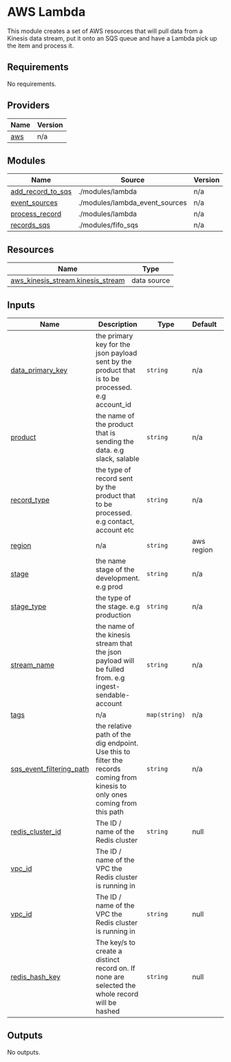 # AWS Lambda

This module creates a set of AWS resources that will pull data from a Kinesis data stream, put it onto an SQS queue and have a Lambda pick up the item and process it.

## Requirements

No requirements.

## Providers

| Name                                             | Version |
| ------------------------------------------------ | ------- |
| <a name="provider_aws"></a> [aws](#provider_aws) | n/a     |

## Modules

| Name                                                                                   | Source                         | Version |
| -------------------------------------------------------------------------------------- | ------------------------------ | ------- |
| <a name="module_add_record_to_sqs"></a> [add_record_to_sqs](#module_add_record_to_sqs) | ./modules/lambda               | n/a     |
| <a name="module_event_sources"></a> [event_sources](#module_event_sources)             | ./modules/lambda_event_sources | n/a     |
| <a name="module_process_record"></a> [process_record](#module_process_record)          | ./modules/lambda               | n/a     |
| <a name="module_records_sqs"></a> [records_sqs](#module_records_sqs)                   | ./modules/fifo_sqs             | n/a     |

## Resources

| Name                                                                                                                               | Type        |
| ---------------------------------------------------------------------------------------------------------------------------------- | ----------- |
| [aws_kinesis_stream.kinesis_stream](https://registry.terraform.io/providers/hashicorp/aws/latest/docs/data-sources/kinesis_stream) | data source |

## Inputs

| Name                                                                                                       | Description                                                                                                                  | Type          | Default    | Required |
| ---------------------------------------------------------------------------------------------------------- | ---------------------------------------------------------------------------------------------------------------------------- | ------------- | ---------- | :------: |
| <a name="input_data_primary_key"></a> [data_primary_key](#input_data_primary_key)                          | the primary key for the json payload sent by the product that is to be processed. e.g account_id                             | `string`      | n/a        |   yes    |
| <a name="input_product"></a> [product](#input_product)                                                     | the name of the product that is sending the data. e.g slack, salable                                                         | `string`      | n/a        |   yes    |
| <a name="input_record_type"></a> [record_type](#input_record_type)                                         | the type of record sent by the product that to be processed. e.g contact, account etc                                        | `string`      | n/a        |   yes    |
| <a name="input_region"></a> [region](#input_region)                                                        | n/a                                                                                                                          | `string`      | aws region |   yes    |
| <a name="input_stage"></a> [stage](#input_stage)                                                           | the name stage of the development. e.g prod                                                                                  | `string`      | n/a        |   yes    |
| <a name="input_stage_type"></a> [stage_type](#input_stage_type)                                            | the type of the stage. e.g production                                                                                        | `string`      | n/a        |   yes    |
| <a name="input_stream_name"></a> [stream_name](#input_stream_name)                                         | the name of the kinesis stream that the json payload will be fulled from. e.g ingest-sendable-account                        | `string`      | n/a        |   yes    |
| <a name="input_tags"></a> [tags](#input_tags)                                                              | n/a                                                                                                                          | `map(string)` | n/a        |   yes    |
| <a name="input_sqs_event_filtering_pathr"></a> [sqs_event_filtering_path](#input_sqs_event_filtering_path) | the relative path of the dig endpoint. Use this to filter the records coming from kinesis to only ones coming from this path | `string`      | n/a        |    no    |
| <a name="input_redis_cluster_id"></a> [redis_cluster_id](#input_redis_cluster_id)                          | The ID / name of the Redis cluster                                                                                           | `string`      | null       |    no    |
| <a name="input_vpc_id"></a> [vpc_id](#input_vpc_id)                                                        | The ID / name of the VPC the Redis cluster is running in
| <a name="input_vpc_id"></a> [vpc_id](#input_vpc_id)                                                        | The ID / name of the VPC the Redis cluster is running in                                                                     | `string`      | null       |    no    |                                                                     | `string`      | null       |    no    |
| <a name="input_redis_hash_key"></a> [redis_hash_key](#input_redis_hash_key)                                                        | The key/s to create a distinct record on. If none are selected the whole record will be hashed                                                                    | `string`      | null       |    no    |                                                                     | `string`      | null       |    no    |





## Outputs

No outputs.

